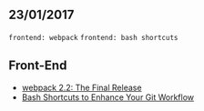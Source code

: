 23/01/2017
----------

`frontend: webpack` `frontend: bash shortcuts`

## Front-End

- [webpack 2.2: The Final Release](https://medium.com/webpack/webpack-2-2-the-final-release-76c3d43bf144#.gw21ireu4)
- [Bash Shortcuts to Enhance Your Git Workflow](https://medium.freecodecamp.com/bash-shortcuts-to-enhance-your-git-workflow-5107d64ea0ff#.v8j8f766i)
